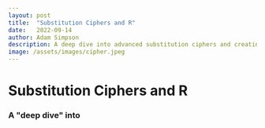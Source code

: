 ```yaml
---
layout: post
title:  "Substitution Ciphers and R"
date:   2022-09-14
author: Adam Simpson
description: A deep dive into advanced substitution ciphers and creating them in R
image: /assets/images/cipher.jpeg
---
```


# Substitution Ciphers and R

### A "deep dive" into 